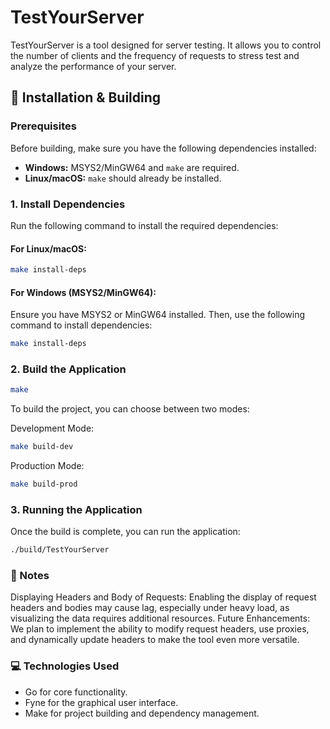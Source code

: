 # TestYourServer

TestYourServer is a tool designed for server testing. It allows you to control the number of clients and the frequency of requests to stress test and analyze the performance of your server.

## 🚀 Installation & Building

### Prerequisites

Before building, make sure you have the following dependencies installed:

- **Windows:** MSYS2/MinGW64 and `make` are required.
- **Linux/macOS:** `make` should already be installed.

### 1. Install Dependencies

Run the following command to install the required dependencies:

#### For Linux/macOS:

```bash
make install-deps
```

#### For Windows (MSYS2/MinGW64):
Ensure you have MSYS2 or MinGW64 installed. Then, use the following command to install dependencies:

```bash
make install-deps
```

### 2. Build the Application
```bash
make
```

To build the project, you can choose between two modes:

Development Mode:

```bash
make build-dev
```

Production Mode:

```bash
make build-prod
```

### 3. Running the Application
Once the build is complete, you can run the application:

```bash
./build/TestYourServer
```
### 📝 Notes
Displaying Headers and Body of Requests: Enabling the display of request headers and bodies may cause lag, especially under heavy load, as visualizing the data requires additional resources.
Future Enhancements: We plan to implement the ability to modify request headers, use proxies, and dynamically update headers to make the tool even more versatile.
### 💻 Technologies Used
- Go for core functionality.
- Fyne for the graphical user interface.
- Make for project building and dependency management.
